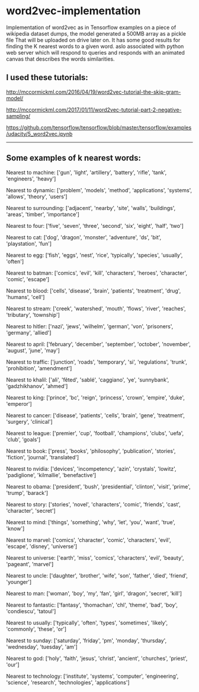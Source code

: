 # word2vec-implementation
Implementation of word2vec as in Tensorflow examples on a piece of wikipedia dataset dumps, the model generated a 500MB array as a pickle file That will be uploaded on drive later on.
It has some good results for finding the K nearest words to a given word. 
aslo associated with python web server which will respond to queries and responds with an animated canvas that describes the words similarities.

I used these tutorials:
----------------------------------------------------------------------------------------
http://mccormickml.com/2016/04/19/word2vec-tutorial-the-skip-gram-model/

http://mccormickml.com/2017/01/11/word2vec-tutorial-part-2-negative-sampling/

https://github.com/tensorflow/tensorflow/blob/master/tensorflow/examples/udacity/5_word2vec.ipynb

----------------------------------------------------------------------------------------
Some examples of k nearest words:
----------------------------------------------------------------------------------------

Nearest to machine: ['gun', 'light', 'artillery', 'battery', 'rifle', 'tank', 'engineers', 'heavy']

Nearest to dynamic: ['problem', 'models', 'method', 'applications', 'systems', 'allows', 'theory', 'users']

Nearest to surrounding: ['adjacent', 'nearby', 'site', 'walls', 'buildings', 'areas', 'timber', 'importance']

Nearest to four: ['five', 'seven', 'three', 'second', 'six', 'eight', 'half', 'two']

Nearest to cat: ['dog', 'dragon', 'monster', 'adventure', 'ds', 'bit', 'playstation', 'fun']

Nearest to egg: ['fish', 'eggs', 'nest', 'rice', 'typically', 'species', 'usually', 'often']

Nearest to batman: ['comics', 'evil', 'kill', 'characters', 'heroes', 'character', 'comic', 'escape']

Nearest to blood: ['cells', 'disease', 'brain', 'patients', 'treatment', 'drug', 'humans', 'cell']

Nearest to stream: ['creek', 'watershed', 'mouth', 'flows', 'river', 'reaches', 'tributary', 'township']

Nearest to hitler: ['nazi', 'jews', 'wilhelm', 'german', 'von', 'prisoners', 'germany', 'allied']

Nearest to april: ['february', 'december', 'september', 'october', 'november', 'august', 'june', 'may']

Nearest to traffic: ['junction', 'roads', 'temporary', 'si', 'regulations', 'trunk', 'prohibition', 'amendment']

Nearest to khalil: ['ali', 'fêted', 'sablé', 'caggiano', 'ye', 'sunnybank', 'gadzhikhanov', 'ahmed']

Nearest to king: ['prince', 'bc', 'reign', 'princess', 'crown', 'empire', 'duke', 'emperor']

Nearest to cancer: ['disease', 'patients', 'cells', 'brain', 'gene', 'treatment', 'surgery', 'clinical']

Nearest to league: ['premier', 'cup', 'football', 'champions', 'clubs', 'uefa', 'club', 'goals']

Nearest to book: ['press', 'books', 'philosophy', 'publication', 'stories', 'fiction', 'journal', 'translated']

Nearest to nvidia: ['devices', 'incompetency', 'azin', 'crystals', 'lowitz', 'padiglione', 'kilmallie', 'benefactive']

Nearest to obama: ['president', 'bush', 'presidential', 'clinton', 'visit', 'prime', 'trump', 'barack']

Nearest to story: ['stories', 'novel', 'characters', 'comic', 'friends', 'cast', 'character', 'secret']

Nearest to mind: ['things', 'something', 'why', 'let', 'you', 'want', 'true', 'know']

Nearest to marvel: ['comics', 'character', 'comic', 'characters', 'evil', 'escape', 'disney', 'universe']

Nearest to universe: ['earth', 'miss', 'comics', 'characters', 'evil', 'beauty', 'pageant', 'marvel']

Nearest to uncle: ['daughter', 'brother', 'wife', 'son', 'father', 'died', 'friend', 'younger']

Nearest to man: ['woman', 'boy', 'my', 'fan', 'girl', 'dragon', 'secret', 'kill']

Nearest to fantastic: ['fantasy', 'thomachan', 'chl', 'theme', 'bad', 'boy', 'condiescu', 'tatoul']

Nearest to usually: ['typically', 'often', 'types', 'sometimes', 'likely', 'commonly', 'these', 'or']

Nearest to sunday: ['saturday', 'friday', 'pm', 'monday', 'thursday', 'wednesday', 'tuesday', 'am']

Nearest to god: ['holy', 'faith', 'jesus', 'christ', 'ancient', 'churches', 'priest', 'our']

Nearest to technology: ['institute', 'systems', 'computer', 'engineering', 'science', 'research', 'technologies', 'applications']
